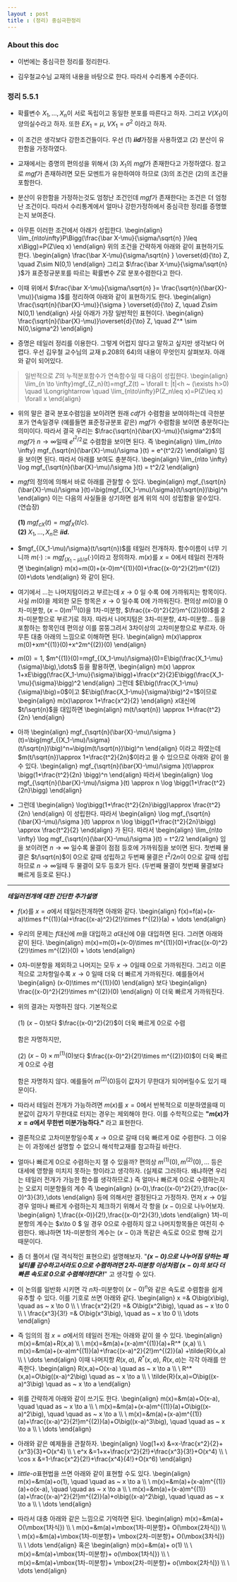```yaml
---
layout : post 
title : (정리) 중심극한정리 
---
```


### About this doc

- 이번에는 중심극한 정리를 정리한다. 

- 김우철교수님 교재의 내용을 바탕으로 한다. 따라서 수리통계 수준이다. 


### 정리 5.5.1 

- 확률변수 $X_1,\dots,X_n$이 서로 독립이고 동일한 분포를 따른다고 하자. 그리고 $V(X_1)$이 양의실수라고 하자. 또한 $EX_1=\mu$, $VX_1=\sigma^2$ 이라고 하자. 

- 이 조건은 생각보다 강한조건들이다. 우선 (1) ***iid***가정을 사용하였고 (2) 분산이 유한함을 가정하였다. 

- 교재에서는 증명의 편의성을 위해서 (3) $X_1$의 *mgf*가 존재한다고 가정하였다. 참고로 *mgf*가 존재하려면 모든 모멘트가 유한하여야 하므로 (3)의 조건은 (2)의 조건을 포함한다. 

- 분산이 유한함을 가정하는것도 엄청난 조건인데 *mgf*가 존재한다는 조건은 더 엄청난 조건이다. 따라서 수리통계에서 얼마나 강한가정하에서 중심극한 정리를 증명했는지 보여준다. 

- 아무튼 이러한 조건에서 아래가 성립한다. 
\begin{align}
\lim_{n\to\infty}P\Bigg(\frac{\bar X-\mu}{\sigma/\sqrt{n} }\leq x\Bigg)=P(Z\leq x)
\end{align}
위의 조건을 간략하게 아래와 같이 표현하기도 한다. 
\begin{align}
\frac{\bar X-\mu}{\sigma/\sqrt{n} } \overset{d}{\to} Z, \quad Z\sim N(0,1)
\end{align}
그리고 $\frac{\bar X-\mu}{\sigma/\sqrt{n} }$가 표준정규분포를 따르는 확률변수 $Z$로 분포수렴한다고 한다. 

- 이때 위에서 $\frac{\bar X-\mu}{\sigma/\sqrt{n} }= \frac{\sqrt{n}(\bar{X}-\mu)}{\sigma }$를 정리하여 아래와 같이 표현하기도 한다. 
\begin{align}
\frac{\sqrt{n}(\bar{X}-\mu)}{\sigma } \overset{d}{\to} Z, \quad Z\sim N(0,1)
\end{align}
사실 아래가 가장 일반적인 표현이다. 
\begin{align}
\frac{\sqrt{n}(\bar{X}-\mu)}\overset{d}{\to} Z, \quad Z^* \sim N(0,\sigma^2)
\end{align}


- 증명은 테일러 정리를 이용한다. 그렇게 어렵지 않다고 말하고 싶지만 생각보다 어렵다. 우선 김우철 교수님의 교재 p.208의 64)의 내용이 무엇인지 살펴보자. 아래와 같이 되어있다.
> 일반적으로 $Z$의 누적분포함수가 연속함수일 때 다음이 성립한다. 
\begin{align}
\lim_{n \to \infty}mgf_{Z_n}(t)=mgf_Z(t) ~ \forall t: \|t\|<h ~ (\exists h>0) \quad \Longrightarrow \quad \lim_{n\to\infty}P(Z_n\leq x)=P(Z\leq x) \forall x
\end{align}


- 위의 말은 결국 분포수렴임을 보이려면 원래 *cdf*가 수렴함을 보여야하는데 극한분포가 연속일경우 (예를들면 표준정규분포 같은) *mgf*가 수렴함을 보이면 충분하다는 의미이다. 따라서 결국 우리는 $\frac{\sqrt{n}(\bar{X}-\mu)}{\sigma^2}$의 *mgf*가 $n \to \infty$일때 $e^{t^2/2}$로 수렴함을 보이면 된다. 즉 
\begin{align}
\lim_{n\to \infty} mgf_{\sqrt{n}(\bar{X}-\mu)/\sigma }(t) = e^{t^2/2}
\end{align}
임을 보이면 된다. 따라서 아래를 보여도 충분하다. 
\begin{align}
\lim_{n\to \infty} \log mgf_{\sqrt{n}(\bar{X}-\mu)/\sigma }(t) = t^2/2
\end{align}

- *mgf*의 정의에 의해서 바로 아래를 관찰할 수 있다. 
\begin{align}
mgf_{\sqrt{n}(\bar{X}-\mu)/\sigma }(t)=\big(mgf_{(X_1-\mu)/\sigma}(t/\sqrt{n})\big)^n
\end{align}
이는 다음의 사실들을 상기하면 쉽게 위의 식이 성립함을 알수있다. (연습장) <br/><br/>
**(1)** $mgf_{cX}(t)=mgf_X(t/c)$. <br/>
**(2)** $X_1,\dots,X_n$은 ***iid.***

- $mgf_{(X_1-\mu)/\sigma}(t/\sqrt{n})$를 테일러 전개하자. 함수이름이 너무 기니까 $m(\cdot):=mgf_{(X_1-\mu)/\sigma}(\cdot)$이라고 정의하자. $m(x)$를 $x=0$에서 테일러 전개하면 
\begin{align}
m(x)=m(0)+(x-0)m^{(1)}(0)+\frac{(x-0)^2}{2!}m^{(2)}(0)+\dots
\end{align}
와 같이 된다. 

- 여기에서 $\dots$는 나머지텀이라고 부르는데 $x\to 0$ 일 수록 0에 가까워지는 항목이다. 사실 $m(0)$을 제외한 모든 항목은 $x\to0$ 일수록 0에 가까워진다. 편의상 $m(0)$을 0차-미분항, $(x-0)m^{(1)}(0)$을 1차-미분항, $\frac{(x-0)^2}{2!}m^{(2)}(0)$를 2차-미분항으로 부르기로 하자. 따라서 나머지텀은 3차-미분항, 4차-미분항... 등을 포함하는 항목인데 편의상 이를 뭉뚱그려서 3차이상의 고차미분항으로 부르자. 아무튼 대충 아래의 느낌으로 이해하면 된다. 
\begin{align}
m(x)\approx m(0)+xm^{(1)}(0)+x^2m^{(2)}(0)
\end{align}

- $m(0)=1$, $m^{(1)}(0)=mgf_{(X_1-\mu)/\sigma}(0)=E\big(\frac{X_1-\mu}{\sigma}\big),\dots$ 등을 활용하면, 
\begin{align}
m(x) \approx 1+xE\bigg(\frac{X_1-\mu}{\sigma}\bigg)+\frac{x^2}{2}E\bigg(\frac{X_1-\mu}{\sigma}\bigg)^2
\end{align}
그런데 $E\big(\frac{X_1-\mu}{\sigma}\big)=0$이고 $E\big(\frac{X_1-\mu}{\sigma}\big)^2=1$이므로 
\begin{align}
m(x)\approx 1+\frac{x^2}{2}
\end{align}
$x$대신에 $t/\sqrt{n}$을 대입하면 
\begin{align}
m(t/\sqrt{n}) \approx 1+\frac{t^2}{2n}
\end{align}

- 아까 
\begin{align}
mgf_{\sqrt{n}(\bar{X}-\mu)/\sigma }(t)=\big(mgf_{(X_1-\mu)/\sigma}(t/\sqrt{n})\big)^n=\big(m(t/\sqrt{n})\big)^n
\end{align}
이라고 하였는데 $m(t/\sqrt{n})\approx 1+\frac{t^2}{2n}$이라고 쓸 수 있으므로 아래와 같이 쓸 수 있다. 
\begin{align}
mgf_{\sqrt{n}(\bar{X}-\mu)/\sigma }(t)\approx \bigg(1+\frac{t^2}{2n} \bigg)^n
\end{align}
따라서 
\begin{align}
\log mgf_{\sqrt{n}(\bar{X}-\mu)/\sigma }(t) \approx n \log \bigg(1+\frac{t^2}{2n}\bigg) 
\end{align}

- 그런데 
\begin{align}
\log\bigg(1+\frac{t^2}{2n}\bigg)\approx \frac{t^2}{2n}
\end{align}
이 성립한다. 따라서 
\begin{align}
\log mgf_{\sqrt{n}(\bar{X}-\mu)/\sigma }(t) \approx n \log \bigg(1+\frac{t^2}{2n}\bigg) \approx \frac{t^2}{2} 
\end{align}
가 된다. 따라서 
\begin{align}
\lim_{n\to \infty} \log mgf_{\sqrt{n}(\bar{X}-\mu)/\sigma }(t) = t^2/2
\end{align}
임을 보이려면 $n\to \infty$ 일수록 물결이 점점 등호에 가까워짐을 보이면 된다. 첫번째 물결은 $t/\sqrt{n}$이 $0$으로 갈때 성립하고 두번째 물결은 $t^2/2n$이 $0$으로 갈때 성립하므로 $n\to\infty$일때 두 물결이 모두 등호가 된다. (두번째 물결이 첫번째 물결보다 빠르게 등호로 된다.)

--- 

***테일러전개에 대한 간단한 추가설명*** 

- $f(x)$를 $x=a$에서 테일러전개하면 아래와 같다. 
\begin{align}
f(x)=f(a)+(x-a)\times f^{(1)}(a)+\frac{(x-a)^2}{2!}\times f^{(2)}(a) + \dots
\end{align}

- 우리의 문제는 $f$대신에 $m$을 대입하고 $a$대신에 $0$을 대입하면 된다. 그러면 아래와 같이 된다. 
\begin{align}
m(x)=m(0)+(x-0)\times m^{(1)}(0)+\frac{(x-0)^2}{2!}\times m^{(2)}(0) + \dots
\end{align}


- 0차-미분항을 제외하고 나머지는 모두 $x\to 0$일때 $0$으로 가까워진다. 그리고 이론적으로 고차항일수록 $x\to 0$ 일때 더욱 더 빠르게 가까워진다. 예를들어서 
\begin{align}
(x-0)\times m^{(1)}(0)
\end{align}
보다 
\begin{align}
\frac{(x-0)^2}{2!}\times m^{(2)}(0)
\end{align}
이 더욱 빠르게 가까워진다. 

- 위의 결과는 자명하진 않다. 기본적으로 <br/><br/>
(1) $(x-0)$보다 $\frac{(x-0)^2}{2!}$이 더욱 빠르게 $0$으로 수렴 <br/><br/>
함은 자명하지만, <br/><br/>
(2) $(x-0)\times m^{(1)}(0)$보다 $\frac{(x-0)^2}{2!}\times m^{(2)}(0)$이 더욱 빠르게 $0$으로 수렴 <br/><br/>
함은 자명하지 않다. 예를들어 $m^{(2)}(0)$등이 값자기 무한대가 되어버릴수도 있기 때문이다. 

- 따라서 테일러 전개가 가능하려면 $m(x)$를 $x=0$에서 반복적으로 미분하였을때 미분값이 갑자기 무한대로 터지는 경우는 제외해야 한다. 이를 수학적으로는 **"$m(x)$가 $x=a$에서 무한번 미분가능하다."** 라고 표현한다. 

- 결론적으로 고차미분항일수록 $x \to 0$으로 갈때 더욱 빠르게 $0$로 수렴한다. 그 이유는 이 과정에선 설명할 수 없으니 해석학교재를 참고하길 바란다. 

- 얼마나 빠르게 $0$으로 수렴하는지 잴 수 있을까? 편의상 $m^{(1)}(0),m^{(2)}(0),\dots$ 등은 대세에 영향을 미치지 못하는 항이라고 생각하자. (실제로 그러하다. 왜냐하면 우리는 테일러 전개가 가능한 함수를 생각하므로.) 즉 얼마나 빠르게 $0$으로 수렴하는지는 오로지 미분항들의 계수 즉 
\begin{align}
(x-0),\frac{(x-0)^2}{2!},\frac{(x-0)^3}{3!},\dots
\end{align}
등에 의해서만 결정된다고 가정하자. 먼저 $x\to 0$일 경우 얼마나 빠르게 수렴하는지 체크하기 위해서 각 항을 $(x-0)$으로 나누어보자.
\begin{align}
1,\frac{(x-0)}{2!},\frac{(x-0)^2}{3!},\dots
\end{align}
1차-미분항의 계수는 $x\to 0 $ 일 경우 $0$으로 수렴하지 않고 나머지항목들은 여전히 수렴한다. 왜냐하면 1차-미분항의 계수는 $(x-0)$과 똑같은 속도로 $0$으로 향해 갔기 때문이다. 

- 좀 더 풀어서 (덜 격식적인 표현으로) 설명해보자. "***$(x-0)$으로 나누어짐 당하는 패널티를 감수하고서라도 $0$으로 수렴하려면 2차-미분항 이상처럼 $(x-0)$의 보다 더 빠른 속도로 $0$으로 수렴해야한다!!***" 고 생각할 수 있다.  

- 이 논의를 일반화 시키면 각 $n$차-미분항이 $(x-0)^n$와 같은 속도로 수렴함을 쉽게 유추할 수 있다. 이를 기호로 쓰면 아래와 같다. 
\begin{align}
x =& O\big(x\big), \quad as ~ x \to 0 \\\\ \\
\frac{x^2}{2!} =& O\big(x^2\big), \quad as ~ x \to 0  \\\\ \\
\frac{x^3}{3!} =& O\big(x^3\big), \quad as ~ x \to 0 \\\\
\dots
\end{align}

- 즉 임의의 점 $x=a$에서의 테일러 전개는 아래와 같이 쓸 수 있다. 
\begin{align}
m(x)=&m(a)+R(x,a)  \\\\ \\
m(x)=&m(a)+(x-a)m^{(1)}(a)+R^* (x,a) \\\\ \\
m(x)=&m(a)+(x-a)m^{(1)}(a)+\frac{(x-a)^2}{2!}m^{(2)}(a) +\tilde{R}(x,a) \\\\ \\
\dots
\end{align}
이때 나머지항 $R(x,a)$, $R^* (x,a)$, $\tilde{R}(x,a)$는 각각 아래를 만족한다. 
\begin{align}
R(x,a)=O(x-a) \quad as ~ x \to a \\\\ \\
R^* (x,a)=O\big((x-a)^2\big) \quad as ~ x \to a \\\\ \\
\tilde{R}(x,a)=O\big((x-a)^3\big) \quad as ~ x \to a 
\end{align}

- 위를 간략하게 아래와 같이 쓰기도 한다. 
\begin{align}
m(x)=&m(a)+O(x-a), \quad \quad as ~ x \to a \\\\ \\
m(x)=&m(a)+(x-a)m^{(1)}(a)+O\big((x-a)^2\big), \quad \quad as ~ x \to a \\\\ \\
m(x)=&m(a)+(x-a)m^{(1)}(a)+\frac{(x-a)^2}{2!}m^{(2)}(a)+O\big((x-a)^3\big), \quad \quad as ~ x \to a \\\\ \\
\dots
\end{align}

- 아래와 같은 예제들을 관찰하자. 
\begin{align}
\log(1+x) &=x-\frac{x^2}{2}+{x^3}{3}+O(x^4) \\\\ \\
e^x &=1+x+\frac{x^2}{2!}+\frac{x^3}{3!}+O(x^4) \\\\ \\
\cos x &=1-\frac{x^2}{2!}+\frac{x^4}{4!}+O(x^6)
\end{align}

- *little*-$o$표현법을 쓰면 아래와 같이 표현할 수도 있다. 
\begin{align}
m(x)=&m(a)+o(1), \quad \quad as ~ x \to a \\\\ \\
m(x)=&m(a)+(x-a)m^{(1)}(a)+o(x-a), \quad \quad as ~ x \to a \\\\ \\
m(x)=&m(a)+(x-a)m^{(1)}(a)+\frac{(x-a)^2}{2!}m^{(2)}(a)+o\big((x-a)^2\big), \quad \quad as ~ x \to a \\\\ \\
\dots
\end{align}

- 따라서 대충 아래와 같은 느낌으로 기억하면 된다. 
\begin{align}
m(x)=&m(a)+ O(\mbox{1차식}) \\\\ \\
m(x)=&m(a)+\mbox{1차-미분항}+ O(\mbox{2차식}) \\\\ \\
m(x)=&m(a)+\mbox{1차-미분항}+ \mbox{2차-미분항}+ O(\mbox{3차식}) \\\\ \\
\dots
\end{align}
혹은 
\begin{align}
m(x)=&m(a)+ o(1) \\\\ \\
m(x)=&m(a)+\mbox{1차-미분항}+ o(\mbox{1차식}) \\\\ \\
m(x)=&m(a)+\mbox{1차-미분항}+ \mbox{2차-미분항}+ o(\mbox{2차식}) \\\\ \\
\dots
\end{align}

